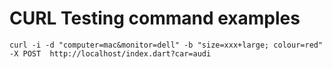 # CURL Testing command examples 

```
curl -i -d "computer=mac&monitor=dell" -b "size=xxx+large; colour=red" -X POST  http://localhost/index.dart?car=audi
```